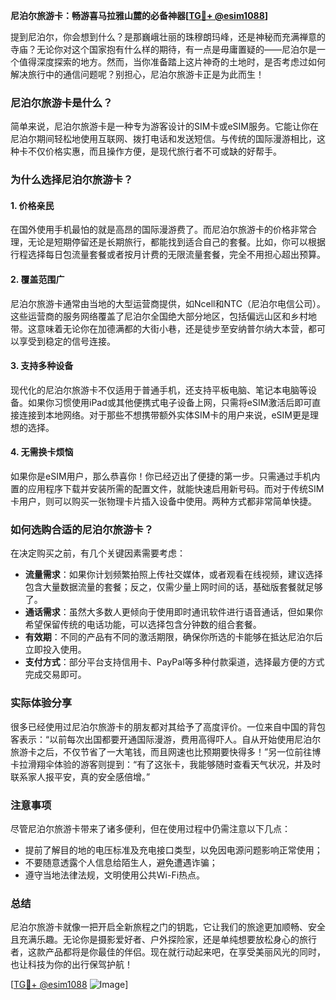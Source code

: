 **尼泊尔旅游卡：畅游喜马拉雅山麓的必备神器[[TG💪+ @esim1088](https://t.me/s/esim1088)]**

提到尼泊尔，你会想到什么？是那巍峨壮丽的珠穆朗玛峰，还是神秘而充满禅意的寺庙？无论你对这个国家抱有什么样的期待，有一点是毋庸置疑的——尼泊尔是一个值得深度探索的地方。然而，当你准备踏上这片神奇的土地时，是否考虑过如何解决旅行中的通信问题呢？别担心，尼泊尔旅游卡正是为此而生！

### 尼泊尔旅游卡是什么？

简单来说，尼泊尔旅游卡是一种专为游客设计的SIM卡或eSIM服务。它能让你在尼泊尔期间轻松地使用互联网、拨打电话和发送短信。与传统的国际漫游相比，这种卡不仅价格实惠，而且操作方便，是现代旅行者不可或缺的好帮手。

### 为什么选择尼泊尔旅游卡？

#### 1. **价格亲民**
   在国外使用手机最怕的就是高昂的国际漫游费了。而尼泊尔旅游卡的价格非常合理，无论是短期停留还是长期旅行，都能找到适合自己的套餐。比如，你可以根据行程选择每日包流量套餐或者按月计费的无限流量套餐，完全不用担心超出预算。

#### 2. **覆盖范围广**
   尼泊尔旅游卡通常由当地的大型运营商提供，如Ncell和NTC（尼泊尔电信公司）。这些运营商的服务网络覆盖了尼泊尔全国绝大部分地区，包括偏远山区和乡村地带。这意味着无论你在加德满都的大街小巷，还是徒步至安纳普尔纳大本营，都可以享受到稳定的信号连接。

#### 3. **支持多种设备**
   现代化的尼泊尔旅游卡不仅适用于普通手机，还支持平板电脑、笔记本电脑等设备。如果你习惯使用iPad或其他便携式电子设备上网，只需将eSIM激活后即可直接连接到本地网络。对于那些不想携带额外实体SIM卡的用户来说，eSIM更是理想的选择。

#### 4. **无需换卡烦恼**
   如果你是eSIM用户，那么恭喜你！你已经迈出了便捷的第一步。只需通过手机内置的应用程序下载并安装所需的配置文件，就能快速启用新号码。而对于传统SIM卡用户，则可以购买一张物理卡片插入设备中使用。两种方式都非常简单快捷。

### 如何选购合适的尼泊尔旅游卡？

在决定购买之前，有几个关键因素需要考虑：

- **流量需求**：如果你计划频繁拍照上传社交媒体，或者观看在线视频，建议选择包含大量数据流量的套餐；反之，仅需少量上网时间的话，基础版套餐就足够了。
- **通话需求**：虽然大多数人更倾向于使用即时通讯软件进行语音通话，但如果你希望保留传统的电话功能，可以选择包含分钟数的组合套餐。
- **有效期**：不同的产品有不同的激活期限，确保你所选的卡能够在抵达尼泊尔后立即投入使用。
- **支付方式**：部分平台支持信用卡、PayPal等多种付款渠道，选择最方便的方式完成交易即可。

### 实际体验分享

很多已经使用过尼泊尔旅游卡的朋友都对其给予了高度评价。一位来自中国的背包客表示：“以前每次出国都要开通国际漫游，费用高得吓人。自从开始使用尼泊尔旅游卡之后，不仅节省了一大笔钱，而且网速也比预期要快得多！”另一位前往博卡拉滑翔伞体验的游客则提到：“有了这张卡，我能够随时查看天气状况，并及时联系家人报平安，真的安全感倍增。”

### 注意事项

尽管尼泊尔旅游卡带来了诸多便利，但在使用过程中仍需注意以下几点：
- 提前了解目的地的电压标准及充电接口类型，以免因电源问题影响正常使用；
- 不要随意透露个人信息给陌生人，避免遭遇诈骗；
- 遵守当地法律法规，文明使用公共Wi-Fi热点。

### 总结

尼泊尔旅游卡就像一把开启全新旅程之门的钥匙，它让我们的旅途更加顺畅、安全且充满乐趣。无论你是摄影爱好者、户外探险家，还是单纯想要放松身心的旅行者，这款产品都将是你最佳的伴侣。现在就行动起来吧，在享受美丽风光的同时，也让科技为你的出行保驾护航！

[[TG💪+ @esim1088](https://t.me/s/esim1088) ![Image](https://i.postimg.cc/4NQfJmqS/Snipaste-2025-05-13-00-14-12.png)]